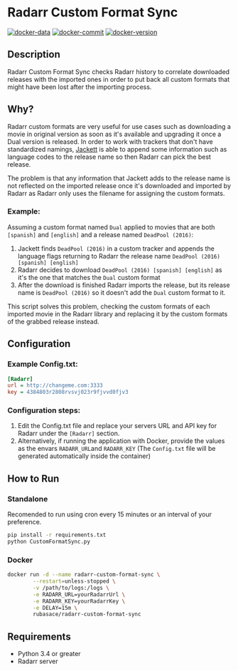 # Radarr Custom Format Sync

[![docker-data](https://images.microbadger.com/badges/image/rubasace/radarr-custom-format-sync.svg)](https://microbadger.com/images/rubasace/radarr-folder-organizer "Get your own image badge on microbadger.com")
[![docker-commit](https://images.microbadger.com/badges/commit/rubasace/radarr-custom-format-sync.svg)](https://microbadger.com/images/rubasace/radarr-custom-format-sync "Get your own commit badge on microbadger.com")
[![docker-version](https://images.microbadger.com/badges/version/rubasace/radarr-custom-format-sync.svg)](https://microbadger.com/images/rubasace/radarr-custom-format-sync "Get your own version badge on microbadger.com")

## Description
Radarr Custom Format Sync checks Radarr history to correlate downloaded releases with the imported ones in order to put back all custom formats that might have been lost after the importing process.

## Why?
Radarr custom formats are very useful for use cases such as downloading a movie in original version as soon as it's available and upgrading it once a Dual version is released.
In order to work with trackers that don't have standardized namings, [Jackett](https://github.com/Jackett/Jackett "Jackett Github") is able to append some information such as language codes to the release name so then Radarr can pick the best release.

The problem is that any information that Jackett adds to the release name is not reflected on the imported release once it's downloaded and imported by Radarr as Radarr only uses the filename for assigning the custom formats. 

### Example: 

Assuming a custom format named ``Dual`` applied to movies that are both ``[spanish]`` and ``[english]`` and a release named ``DeadPool (2016)``:
1. Jackett finds ``DeadPool (2016)`` in a custom tracker and appends the language flags returning to Radarr the release name ``DeadPool (2016) [spanish] [english]``
2. Radarr decides to download ``DeadPool (2016) [spanish] [english]`` as it's the one that matches the ``Dual`` custom format
3. After the download is finished Radarr imports the release, but its release name is ``DeadPool (2016)`` so it doesn't add the ``Dual`` custom format to it.

This script solves this problem, checking the custom formats of each imported movie in the Radarr library and replacing it by the custom formats of the grabbed release instead.

## Configuration
### Example Config.txt:
```ini
[Radarr]
url = http://changeme.com:3333
key = 4384803r2808rvsvj023r9fjvvd0fjv3
```
### Configuration steps:
1. Edit the Config.txt file and replace your servers URL and API key for Radarr under the ``[Radarr]`` section.
2. Alternatively, if running the application with Docker, provide the values as the envars ``RADARR_URL``and ``RADARR_KEY`` (The ``Config.txt`` file will be generated automatically inside the container)

## How to Run
### Standalone
Recomended to run using cron every 15 minutes or an interval of your preference.
```bash
pip install -r requirements.txt
python CustomFormatSync.py
```
### Docker
```bash
docker run -d --name radarr-custom-format-sync \
        --restart=unless-stopped \
        -v /path/to/logs:/logs \
        -e RADARR_URL=yourRadarrUrl \
        -e RADARR_KEY=yourRadarrKey \
        -e DELAY=15m \
        rubasace/radarr-custom-format-sync
```
## Requirements
 * Python 3.4 or greater
 * Radarr server
